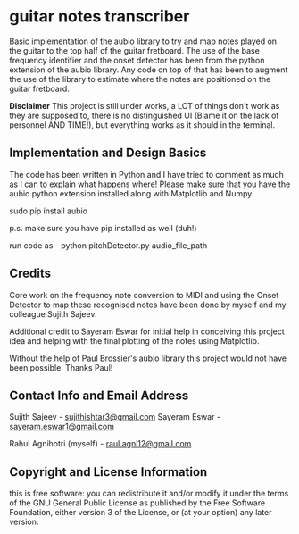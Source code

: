 guitar notes transcriber
=============

Basic implementation of the aubio library to try and map notes played on the guitar to the top half of the guitar fretboard. The use of the base frequency identifier and the onset detector has been from the python extension of the aubio library. Any code on top of that has been to augment the use of the library to estimate where the notes are positioned on the guitar fretboard.

**Disclaimer**
This project is still under works, a LOT of things don't work as they are supposed to, there is no distinguished UI (Blame it on the lack of personnel AND TIME!), but everything works as it should in the terminal.

Implementation and Design Basics
--------------------------------

The code has been written in Python and I have tried to comment as much as I can to explain what happens where!
Please make sure that you have the aubio python extension installed along with Matplotlib and Numpy.

sudo pip install aubio

p.s. make sure you have pip installed as well (duh!)

run code as -
python pitchDetector.py audio_file_path


Credits
------------------------

Core work on the frequency note conversion to MIDI and using the Onset Detector to map these recognised notes have been done by myself and my colleague Sujith Sajeev.

Additional credit to Sayeram Eswar for initial help in conceiving this project idea and helping with the final plotting of the notes using Matplotlib.

Without the help of Paul Brossier's aubio library this project would not have been possible. Thanks Paul!


Contact Info and Email Address
-----------------------------

Sujith Sajeev - sujithishtar3@gmail.com
Sayeram Eswar - sayeram.eswar1@gmail.com

Rahul Agnihotri (myself) - raul.agni12@gmail.com

Copyright and License Information
---------------------------------

this is free software: you can redistribute it and/or modify it under the terms of the GNU General Public License as published by the Free Software Foundation, either version 3 of the License, or (at your option) any later version.
